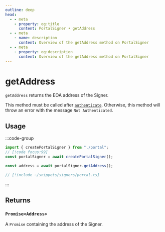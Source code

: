 ```yaml
---
outline: deep
head:
  - - meta
    - property: og:title
      content: PortalSigner • getAddress
  - - meta
    - name: description
      content: Overview of the getAddress method on PortalSigner
  - - meta
    - property: og:description
      content: Overview of the getAddress method on PortalSigner
---
```


# getAddress

`getAddress` returns the EOA address of the Signer.

This method must be called after [`authenticate`](/packages/aa-signers/portal/authenticate). Otherwise, this method will throw an error with the message `Not Authenticated`.

## Usage

:::code-group

```ts [example.ts]
import { createPortalSigner } from "./portal";
// [!code focus:99]
const portalSigner = await createPortalSigner();

const address = await portalSigner.getAddress();
```

```ts [portal.ts]
// [!include ~/snippets/signers/portal.ts]
```

:::

## Returns

### `Promise<Address>`

A `Promise` containing the address of the Signer.
